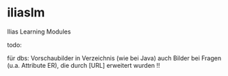 # iliaslm
Ilias Learning Modules


todo:

für dbs: 
Vorschaubilder in Verzeichnis (wie bei Java)
auch Bilder bei Fragen (u.a. Attribute ER), die durch [URL] erweitert wurden !!